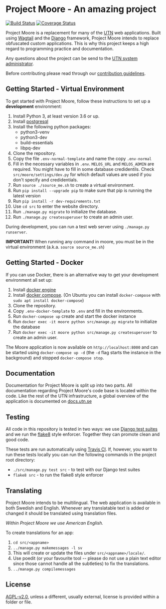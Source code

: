 # Project Moore - An amazing project

[![Build Status](https://travis-ci.org/UTNkar/moore.svg?branch=development)](https://travis-ci.org/UTNkar/moore)
[![Coverage Status](https://coveralls.io/repos/github/UTNkar/moore/badge.svg?branch=development)](https://coveralls.io/github/UTNkar/moore?branch=development)

Project Moore is a replacement for many of the [UTN](https://utn.se/) web
applications. Built using [Wagtail](https://wagtail.io/) and the [Django](https://www.djangoproject.com/) framework, Project
Moore intends to replace obfuscated custom applications. This is why this
project keeps a high regard to programming practice and documentation.

Any questions about the project can be send to the [UTN system
administrator](mailto:admin@utn.se).

Before contributing please read through our [contribution
guidelines](CONTRIBUTING.md).

## Getting Started - Virtual Environment

To get started with Project Moore, follow these instructions to set up a
**development** environment:

1. Install Python 3, at least version 3.6 or up.
2. Install [postgresql](https://www.postgresql.org/)
2. Install the following python packages:
   - python3-venv
   - python3-dev
   - build-essentials
   - libpq-dev
3. Clone the repository.
3. Copy the file `.env-normal-template` and name the copy `.env-normal`
3. Fill in the necessary variables in `.env`. `MELOS_URL` and `MELOS_ADMIN` are required. You might have to fill in some database credidentils. Check `src/moore/settings/dev.py` for which default values are used if you don't specify and credidentials.
4. Run `source ./source_me.sh` to create a virtual environment.
4. Run `pip install --upgrade pip` to make sure that pip is running the latest version
5. Run `pip install -r dev-requirements.txt`
6. Use `cd src` to enter the website directory.
7. Run `./manage.py migrate` to initialize the database.
8. Run `./manage.py createsuperuser` to create an admin user.

During development, you can run a test web server using `./manage.py runserver`.

**IMPORTANT!** When running any command in moore, you must be in the virtual environment (a.k.a. `source source_me.sh`)

## Getting Started - Docker

If you can use Docker, there is an alternative way to get your development
environment all set up:

1. Install [docker engine](https://docs.docker.com/engine/install/)
1. Install [docker compose](https://docs.docker.com/compose/install/).
(On Ubuntu you can install `docker-compose` with `sudo apt install docker-compose`)
1. Clone the repository.
2. Copy `.env-docker-template` to `.env` and fill in the environments.
3. Run `docker-compose up` create and start the docker instance
4. Run `docker exec -it moore python src/manage.py migrate` to initialize the
database
5. Run `docker exec -it moore python src/manage.py createsuperuser` to create an admin
user.

The Moore application is now available on `http://localhost:8000` and can be started using `docker-compose up -d` (the `-d` flag starts the instance in the background) and stopped `docker-compose stop`.

## Documentation

Documentation for Project Moore is split up into two parts. All documentation
regarding Project Moore's code base is located within the code. Like the rest
of the UTN infrastructure, a global overview of the application is documented
on [docs.utn.se](https://docs.utn.se/)

## Testing

All code in this repository is tested in two ways: we use [Django test
suites](https://docs.djangoproject.com/en/1.10/topics/testing/) and we run the
[flake8](http://flake8.pycqa.org/en/latest/) style enforcer. Together they can
promote clean and good code.

These tests are run automatically using [Travis CI](https://travis-ci.org/).
If, however, you want to run these tests locally you can run the following
commands in the project root directory:

- `./src/manage.py test src` - to test with our Django test suites
- `flake8 src` - to run the flake8 style enforcer

## Translating

Project Moore intends to be multilingual. The web application is available in
both Swedish and English. Whenever any translatable text is added or changed it
should be translated using translation files.

*Within Project Moore we use American English.*

To create translations for an app:

1. `cd src/<appname>`
1. `../manage.py makemessages -l sv`
2. This will create or update the files under `src/<appname>/locale/`.
3. Use poedit (or your favourite tool -- please do not use a plain text editor
since those cannot handle all the subtleties) to fix the translations.
4. `../manage.py compilemessages`

## License

[AGPL-v2.0](LICENSE), unless a different, usually external, license is provided within a folder or file.
